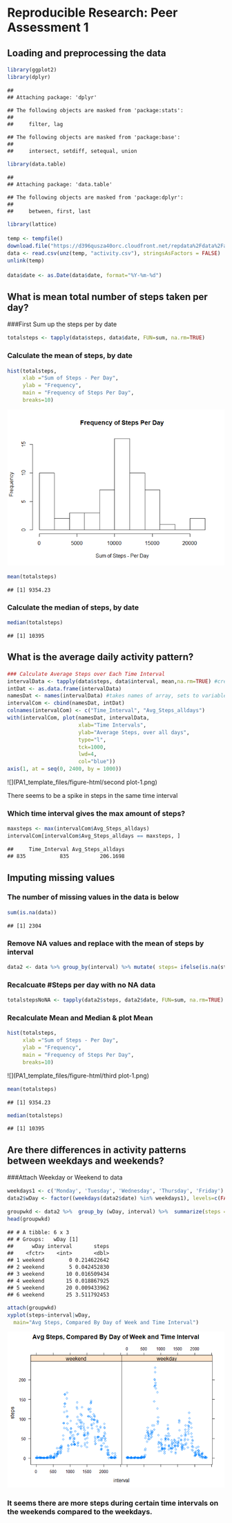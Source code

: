 # Reproducible Research: Peer Assessment 1



## Loading and preprocessing the data

```r
library(ggplot2)
library(dplyr)
```

```
## 
## Attaching package: 'dplyr'
```

```
## The following objects are masked from 'package:stats':
## 
##     filter, lag
```

```
## The following objects are masked from 'package:base':
## 
##     intersect, setdiff, setequal, union
```

```r
library(data.table)
```

```
## 
## Attaching package: 'data.table'
```

```
## The following objects are masked from 'package:dplyr':
## 
##     between, first, last
```

```r
library(lattice)

temp <- tempfile()
download.file("https://d396qusza40orc.cloudfront.net/repdata%2Fdata%2Factivity.zip", temp)
data <- read.csv(unz(temp, "activity.csv"), stringsAsFactors = FALSE)
unlink(temp)

data$date <- as.Date(data$date, format="%Y-%m-%d")
```
## What is mean total number of steps taken per day?

###First Sum up the steps per  by date


```r
totalsteps <- tapply(data$steps, data$date, FUN=sum, na.rm=TRUE)
```

### Calculate the mean of steps, by date

```r
hist(totalsteps,  
     xlab ="Sum of Steps - Per Day",
     ylab = "Frequency",
     main = "Frequency of Steps Per Day",
     breaks=10)
```

![](PA1_template_files/figure-html/unnamed-chunk-2-1.png)<!-- -->

```r
mean(totalsteps)
```

```
## [1] 9354.23
```

### Calculate the median of steps, by date

```r
median(totalsteps)
```

```
## [1] 10395
```


## What is the average daily activity pattern?

```r
### Calculate Average Steps over Each Time Interval
intervalData <- tapply(data$steps, data$interval, mean,na.rm=TRUE) #creates array of intervals and their means
intDat <- as.data.frame(intervalData)
namesDat <- names(intervalData) #takes names of array, sets to variable #must be a faster way to do this
intervalCom <- cbind(namesDat, intDat)
colnames(intervalCom) <- c("Time_Interval", "Avg_Steps_alldays")
with(intervalCom, plot(namesDat, intervalData, 
                       xlab="Time Intervals", 
                       ylab="Average Steps, over all days", 
                       type="l", 
                       tck=1000,
                       lwd=4, 
                       col="blue"))
axis(1, at = seq(0, 2400, by = 1000))
```

![](PA1_template_files/figure-html/second plot-1.png)<!-- -->

There seems to be a spike in steps in the same time interval

### Which time interval gives the max amount of steps?

```r
maxsteps <- max(intervalCom$Avg_Steps_alldays)
intervalCom[intervalCom$Avg_Steps_alldays == maxsteps, ]
```

```
##     Time_Interval Avg_Steps_alldays
## 835           835          206.1698
```

## Imputing missing values
### The number of missing values in the data is below

```r
sum(is.na(data))
```

```
## [1] 2304
```
### Remove NA values and replace with the mean of steps by interval

```r
data2 <- data %>% group_by(interval) %>% mutate( steps= ifelse(is.na(steps), mean(steps, na.rm=TRUE), steps))
```

### Recalcuate #Steps per day with no NA data


```r
totalstepsNoNA <- tapply(data2$steps, data2$date, FUN=sum, na.rm=TRUE)
```


### Recalculate Mean and Median & plot Mean

```r
hist(totalsteps, 
     xlab ="Sum of Steps - Per Day",
     ylab = "Frequency",
     main = "Frequency of Steps Per Day",
     breaks=10)
```

![](PA1_template_files/figure-html/third plot-1.png)<!-- -->

```r
mean(totalsteps)
```

```
## [1] 9354.23
```

```r
median(totalsteps)
```

```
## [1] 10395
```


## Are there differences in activity patterns between weekdays and weekends?
###Attach Weekday or Weekend to data

```r
weekdays1 <- c('Monday', 'Tuesday', 'Wednesday', 'Thursday', 'Friday')
data2$wDay <- factor((weekdays(data2$date) %in% weekdays1), levels=c(FALSE, TRUE), labels=c('weekend', 'weekday'))
```




```r
groupwkd <- data2 %>%  group_by (wDay, interval) %>%  summarize(steps = mean(steps), )
head(groupwkd)
```

```
## # A tibble: 6 x 3
## # Groups:   wDay [1]
##      wDay interval       steps
##    <fctr>    <int>       <dbl>
## 1 weekend        0 0.214622642
## 2 weekend        5 0.042452830
## 3 weekend       10 0.016509434
## 4 weekend       15 0.018867925
## 5 weekend       20 0.009433962
## 6 weekend       25 3.511792453
```



```r
attach(groupwkd)
xyplot(steps~interval|wDay,
  main="Avg Steps, Compared By Day of Week and Time Interval")
```

![](PA1_template_files/figure-html/unnamed-chunk-10-1.png)<!-- -->
### It seems there are more steps during certain time intervals on the weekends compared to the weekdays.

